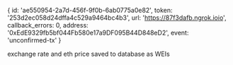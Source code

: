 { id: 'ae550954-2a7d-456f-9f0b-6ab0775a0e82',
    token: '253d2ec058d24dffa4c529a9464bc4b3',
    url: 'https://87f3dafb.ngrok.ioio',
    callback_errors: 0,
    address: '0xEdE9329fb5bf044Fb580e17a9DF095B44D848eD2',
    event: 'unconfirmed-tx' }


exchange rate and eth price saved to database as WEIs
